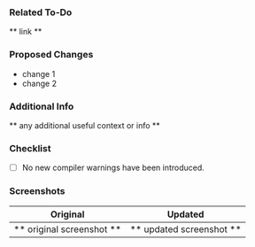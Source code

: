 ### Related To-Do
** link **

### Proposed Changes
* change 1
* change 2

### Additional Info
** any additional useful context or info **

### Checklist
- [ ] No new compiler warnings have been introduced.

### Screenshots

Original             |  Updated
:-------------------------:|:-------------------------:
** original screenshot **  |  ** updated screenshot **
